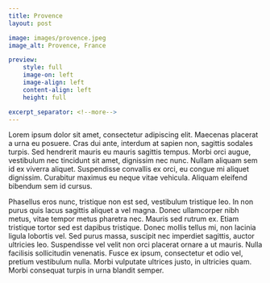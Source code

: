 ```yaml
---
title: Provence
layout: post

image: images/provence.jpeg
image_alt: Provence, France

preview:
    style: full
    image-on: left
    image-align: left
    content-align: left
    height: full

excerpt_separator: <!--more-->
---
```

Lorem ipsum dolor sit amet, consectetur adipiscing elit. Maecenas placerat a urna eu posuere.
Cras dui ante, interdum at sapien non, sagittis sodales turpis. <!--more--> Sed hendrerit mauris eu mauris sagittis tempus.
Morbi orci augue, vestibulum nec tincidunt sit amet, dignissim nec nunc. Nullam aliquam sem id ex viverra aliquet.
Suspendisse convallis ex orci, eu congue mi aliquet dignissim. Curabitur maximus eu neque vitae vehicula.
Aliquam eleifend bibendum sem id cursus.

Phasellus eros nunc, tristique non est sed, vestibulum tristique leo. In non purus quis lacus sagittis aliquet a vel magna.
Donec ullamcorper nibh metus, vitae tempor metus pharetra nec. Mauris sed rutrum ex. Etiam tristique tortor sed est dapibus tristique.
Donec mollis tellus mi, non lacinia ligula lobortis vel. Sed purus massa, suscipit nec imperdiet sagittis, auctor ultricies leo.
Suspendisse vel velit non orci placerat ornare a ut mauris. Nulla facilisis sollicitudin venenatis.
Fusce ex ipsum, consectetur et odio vel, pretium vestibulum nulla. Morbi vulputate ultrices justo, in ultricies quam.
Morbi consequat turpis in urna blandit semper.
